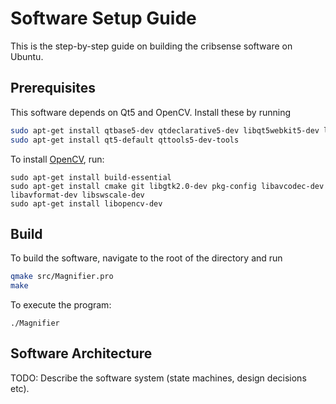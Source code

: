 # Software Setup Guide

This is the step-by-step guide on building the cribsense software on Ubuntu.

## Prerequisites

This software depends on Qt5 and OpenCV. Install these by running

```sh
sudo apt-get install qtbase5-dev qtdeclarative5-dev libqt5webkit5-dev libsqlite3-dev
sudo apt-get install qt5-default qttools5-dev-tools
```

To install [OpenCV](http://docs.opencv.org/2.4/doc/tutorials/introduction/linux_install/linux_install.html), run:

    sudo apt-get install build-essential
    sudo apt-get install cmake git libgtk2.0-dev pkg-config libavcodec-dev libavformat-dev libswscale-dev
    sudo apt-get install libopencv-dev

## Build

To build the software, navigate to the root of the directory and run

```sh
qmake src/Magnifier.pro
make
```

To execute the program:

    ./Magnifier

## Software Architecture

TODO: Describe the software system (state machines, design decisions etc).
